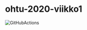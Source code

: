 # ohtu-2020-viikko1

![GitHubActions](https://github.com/elmanevala/ohtu-2020-viikko1/workflows/<WORKFLOW_NAME>/badge.svg)
